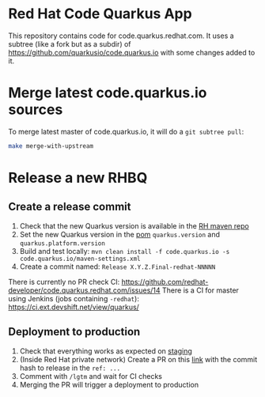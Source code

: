 # Red Hat Code Quarkus App

This repository contains code for code.quarkus.redhat.com. It uses a subtree (like a fork but as a subdir) of https://github.com/quarkusio/code.quarkus.io with some changes added to it.

# Merge latest code.quarkus.io sources

To merge latest master of code.quarkus.io, it will do a `git subtree pull`:
```bash
make merge-with-upstream
```

# Release a new RHBQ

## Create a release commit

1. Check that the new Quarkus version is available in the [RH maven repo](https://maven.repository.redhat.com/ga/com/redhat/quarkus/quarkus-universe-bom/)
2. Set the new Quarkus version in the [pom](https://github.com/redhat-developer/code.quarkus.redhat.com/blob/master/code.quarkus.io/pom.xml) `quarkus.version` and `quarkus.platform.version` 
3. Build and test locally: `mvn clean install -f code.quarkus.io -s code.quarkus.io/maven-settings.xml `
4. Create a commit named: `Release X.Y.Z.Final-redhat-NNNNN`

There is currently no PR check CI: https://github.com/redhat-developer/code.quarkus.redhat.com/issues/14 
There is a CI for master using Jenkins (jobs containing `-redhat`): https://ci.ext.devshift.net/view/quarkus/

## Deployment to production

1. Check that everything works as expected on [staging](https://code.quarkus.stage.redhat.com/)
2. (Inside Red Hat private network) Create a PR on this [link](https://gitlab.cee.redhat.com/service/app-interface/-/edit/master/data/services/quarkus/cicd/ci-ext/saas-redhat.yaml) with the commit hash to release in the `ref: ...` 
3. Comment with `/lgtm` and wait for CI checks
4. Merging the PR will trigger a deployment to production

